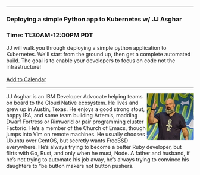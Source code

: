 <style>
  body {background-image:url('github-site-BG.png'); background-repeat: repeat-y; }
  .wrapper {margin-top:75px;}
  header {top:20px!important;
  .session-wrapper{border:1px solid #36373b; border-radius:5px; padding:20px; background-color:##D3D3D3;}
  
</style>
<hr/>

### **Deploying a simple Python app to Kubernetes w/ JJ Asghar**
### **Time: 11:30AM-12:00PM PDT**
<div class="session-wrapper">
JJ will walk you through deploying a simple python application to Kubernetes. We'll start from the ground up, then get a complete automated build. The goal is to enable your developers to focus on code not the infrastructure!
 
<br>
<br> 
<a title="Add to Calendar" class="addeventatc" data-id="Rm5098378" href="https://www.addevent.com/event/Rm5098378" target="_blank" rel="nofollow">Add to Calendar</a>
        <script type="text/javascript" src="https://addevent.com/libs/atc/1.6.1/atc.min.js" async defer></script>
<br> 
</div>


<hr/>
<img src="jj.jpg" alt="JJ Asghar" width="25%" align="right">
    
<p>JJ Asghar is an IBM Developer Advocate helping teams on board to the Cloud Native ecosystem.
He lives and grew up in Austin, Texas. He enjoys a good strong stout, hoppy IPA, and some team building Artemis, madding Dwarf Fortress or Rimworld or pair programming cluster Factorio. He’s a member of the Church of Emacs, though jumps into Vim on remote machines. He usually chooses Ubuntu over CentOS, but secretly wants FreeBSD everywhere. He’s always trying to become a better Ruby developer, but flirts with Go, Rust, and only when he must, Node. A father and husband, if he’s not trying to automate his job away, he’s always trying to convince his daughters to “be button makers not button pushers.</p>

